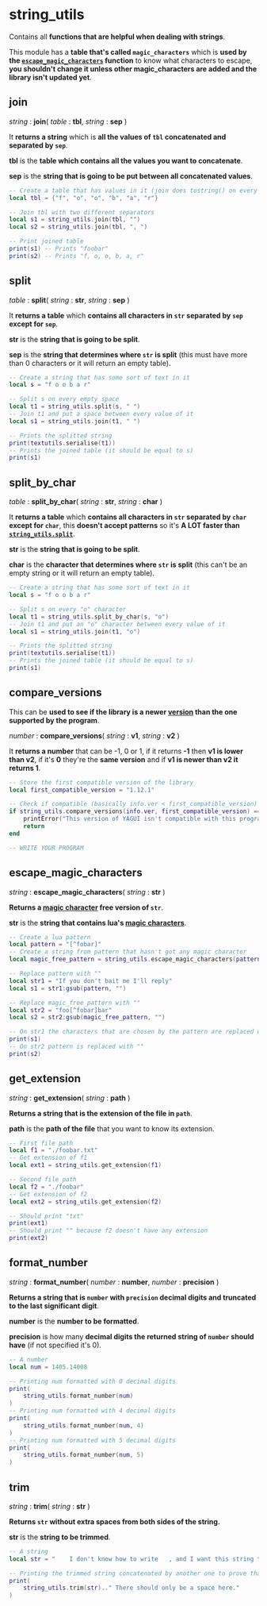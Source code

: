 
# string_utils

Contains all **functions that are helpful when dealing with strings**.

This module has a **table that's called `magic_characters`** which is **used by the [`escape_magic_characters`](#escape_magic_characters) function** to know what characters to escape, **you shouldn't change it unless other magic_characters are added and the library isn't updated yet**.

## join

*string* : **join**( *table* : **tbl**, *string* : **sep** )

It **returns a string** which is **all the values of `tbl` concatenated and separated by `sep`**.

**tbl** is the **table which contains all the values you want to concatenate**.

**sep** is the **string that is going to be put between all concatenated values**.

```lua
-- Create a table that has values in it (join does tostring() on every value before concatenating)
local tbl = {"f", "o", "o", "b", "a", "r"}

-- Join tbl with two different separators
local s1 = string_utils.join(tbl, "")
local s2 = string_utils.join(tbl, ", ")

-- Print joined table
print(s1) -- Prints "foobar"
print(s2) -- Prints "f, o, o, b, a, r"
```

## split

*table* : **split**( *string* : **str**, *string* : **sep** )

It **returns a table** which **contains all characters in `str` separated by `sep` except for `sep`**.

**str** is the **string that is going to be split**.

**sep** is the **string that determines where `str` is split** (this must have more than 0 characters or it will return an empty table).

```lua
-- Create a string that has some sort of text in it
local s = "f o o b a r"

-- Split s on every empty space
local t1 = string_utils.split(s, " ")
-- Join t1 and put a space between every value of it
local s1 = string_utils.join(t1, " ")

-- Prints the splitted string
print(textutils.serialise(t1))
-- Prints the joined table (it should be equal to s)
print(s1)
```

## split_by_char

*table* : **split_by_char**( *string* : **str**, *string* : **char** )

It **returns a table** which **contains all characters in `str` separated by `char` except for `char`**, this **doesn't accept patterns** so it's **A LOT faster than [`string_utils.split`](#split)**.

**str** is the **string that is going to be split**.

**char** is the **character that determines where `str` is split** (this can't be an empty string or it will return an empty table).

```lua
-- Create a string that has some sort of text in it
local s = "f o o b a r"

-- Split s on every "o" character
local t1 = string_utils.split_by_char(s, "o")
-- Join t1 and put an "o" character between every value of it
local s1 = string_utils.join(t1, "o")

-- Prints the splitted string
print(textutils.serialise(t1))
-- Prints the joined table (it should be equal to s)
print(s1)
```

## compare_versions

This can be **used to see if the library is a newer [version](./info_module.md#ver-string) than the one supported by the program**.

*number* : **compare_versions**( *string* : **v1**, *string* : **v2** )

It **returns a number** that can be -1, 0 or 1, if it returns **-1** then **v1 is lower than v2**, if it's **0** they're the **same version** and if **v1 is newer than v2 it returns 1**.

```lua
-- Store the first compatible version of the library
local first_compatible_version = "1.12.1"

-- Check if compatible (basically info.ver < first_compatible_version)
if string_utils.compare_versions(info.ver, first_compatible_version) == -1 then
    printError("This version of YAGUI isn't compatible with this program.")
    return
end

-- WRITE YOUR PROGRAM
```

## escape_magic_characters

*string* : **escape_magic_characters**( *string* : **str** )

**Returns a [magic character](https://www.lua.org/pil/20.2.html) free version of `str`**.

**str** is the **string that contains lua's [magic characters](https://www.lua.org/pil/20.2.html)**.

```lua
-- Create a lua pattern
local pattern = "[^fobar]"
-- Create a string from pattern that hasn't got any magic character
local magic_free_pattern = string_utils.escape_magic_characters(pattern)

-- Replace pattern with ""
local str1 = "If you don't bait me I'll reply"
local s1 = str1:gsub(pattern, "")

-- Replace magic_free_pattern with ""
local str2 = "foo[^fobar]bar"
local s2 = str2:gsub(magic_free_pattern, "")

-- On str1 the characters that are chosen by the pattern are replaced with ""
print(s1)
-- On str2 pattern is replaced with ""
print(s2)
```

## get_extension

*string* : **get_extension**( *string* : **path** )

**Returns a string that is the extension of the file in `path`**.

**path** is the **path of the file** that you want to know its extension.

```lua
-- First file path
local f1 = "./foobar.txt"
-- Get extension of f1
local ext1 = string_utils.get_extension(f1)

-- Second file path
local f2 = "./foobar"
-- Get extension of f2
local ext2 = string_utils.get_extension(f2)

-- Should print "txt"
print(ext1)
-- Should print "" because f2 doesn't have any extension
print(ext2)
```

## format_number

*string* : **format_number**( *number* : **number**, *number* : **precision** )

**Returns a string that is `number` with `precision` decimal digits and truncated to the last significant digit**.

**number** is the **number to be formatted**.

**precision** is how many **decimal digits the returned string of `number` should have** (if not specified it's 0).

```lua
-- A number
local num = 1405.14008

-- Printing num formatted with 0 decimal digits
print(
    string_utils.format_number(num)
)
-- Printing num formatted with 4 decimal digits
print(
    string_utils.format_number(num, 4)
)
-- Printing num formatted with 5 decimal digits
print(
    string_utils.format_number(num, 5)
)
```

## trim

*string* : **trim**( *string* : **str** )

**Returns `str` without extra spaces from both sides of the string.**

**str** is the **string to be trimmed**.

```lua
-- A string
local str = "    I don't know how to write   , and I want this string to be trimmed !     "

-- Printing the trimmed string concatenated by another one to prove that there is no space between the two
print(
    string_utils.trim(str).." There should only be a space here."
)
```
